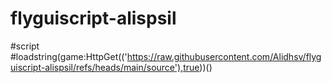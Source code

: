 # flyguiscript-alispsil
#script
#loadstring(game:HttpGet(('https://raw.githubusercontent.com/Alidhsv/flyguiscript-alispsil/refs/heads/main/source'),true))()
